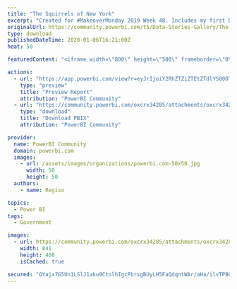 ```yaml
---
title: "The Squirrels of New York"
excerpt: "Created for #MakeoverMonday 2019 Week 48. Includes my first DAX measure and the Advance Card viz from the marketplace."
originalUrl: https://community.powerbi.com/t5/Data-Stories-Gallery/The-Squirrels-of-New-York/m-p/891071
type: download
publishedDateTime: 2020-01-06T16:21:00Z
heat: 50

featuredContent: "<iframe width=\"800\" height=\"500\" frameborder=\"0\" src=\"https://app.powerbi.com/view?r=eyJrIjoiY2RhZTZiZTEtZTdlYS00OTgwLTliNTgtYTBjYmZmYTE2NzVhIiwidCI6ImUxNzc4MGM2LTczMDgtNDc3YS1iNzY3LWZhNTY5ODI0NWUyYSJ9\"></iframe>"

actions:
  - url: "https://app.powerbi.com/view?r=eyJrIjoiY2RhZTZiZTEtZTdlYS00OTgwLTliNTgtYTBjYmZmYTE2NzVhIiwidCI6ImUxNzc4MGM2LTczMDgtNDc3YS1iNzY3LWZhNTY5ODI0NWUyYSJ9"
    type: "preview"
    title: "Preview Report"
    attribution: "PowerBI Community"
  - url: "https://community.powerbi.com/oxcrx34285/attachments/oxcrx34285/DataStoriesGallery/3244/2/squirrelsfinal.pbix"
    type: "download"
    title: "Download PBIX"
    attribution: "PowerBI Community"

provider:
  name: PowerBI Community
  domain: powerbi.com
  images:
    - url: /assets/images/organizations/powerbi.com-50x50.jpg
      width: 50
      height: 50
  authors:
    - name: Regiso

topics:
  - Power BI
tags:
  - Government

images:
  - url: https://community.powerbi.com/oxcrx34285/attachments/oxcrx34285/DataStoriesGallery/3244/1/finalviz.png
    width: 841
    height: 468
    isCached: true

secured: "OYajx7G5Un1LSlJ1aku9CtolhIgcPbrsgBUyLH5FaQdqntWAr/aHa/ilvTPBGKgkFxW0UUAxwRlJpVZj/nqZxcmXcMBd9/xBvdQ9pXs+QDtKuLx7NQb+2IWpCLxtvhqZra51nL9E4eQ9c7RkuoHfjU7LpY0orQRycTv3LDV5Y8aULVBfTIB8S/9hy7zH4eRdG/7xbGBRMITGVpgexc4JVlk3XxvrZFaFlgLkAre0DSF9x46DHJRF1cyD/Jxlox0TsSe1Z11z3Ju5eafGdPiiYn/2KQodOOIIb+Ub9RZdHlb0ar1afQmMUmoxT1Yx3yvd0/0iFE7rr8/rqEXtdQLDbewPNB1dQ2R7di9tKarWjLlEGS514wEr5pUBuWTtddNXk+H+S2bDdRBCzMhGos9Wxg==;TtReBcx7aMsu+7Q6sXgMcw=="
---
```


